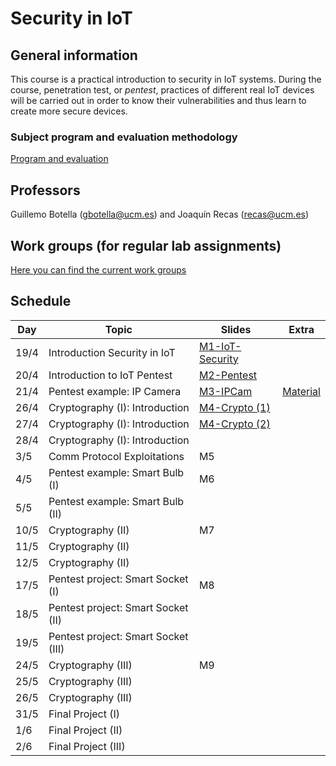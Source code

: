 # Security in IoT

## General information

This course is a practical introduction to security in IoT systems. During the course, penetration test, or *pentest*, practices of different real IoT devices will be carried out in order to know their vulnerabilities and thus learn to create more secure devices.

### Subject program and evaluation methodology

[Program and evaluation](slides/Presentation.pdf)

## Professors

Guillemo Botella (gbotella@ucm.es) and Joaquín Recas (recas@ucm.es)

## Work groups (for regular lab assignments)

[Here you can find the current work groups](groups.md)

## Schedule

| Day  | Topic                               | Slides                                        | Extra                     |
| ---- | ----------------------------------- | --------------------------------------------- | ------------------------- |
| 19/4 | Introduction Security in IoT        | [M1-IoT-Security](slides/M1-IoT-Security.pdf) |                           |
| 20/4 | Introduction to IoT Pentest         | [M2-Pentest](slides/M2-Pentest.pdf)           |                           |
| 21/4 | Pentest example: IP Camera          | [M3-IPCam](slides/M3-IpCam.pdf)               | [Material](./P1/index.md) |
| 26/4 | Cryptography (I): Introduction      | [M4-Crypto (1)](slides/M4-Crypto_1.pdf)       |                           |
| 27/4 | Cryptography (I): Introduction      | [M4-Crypto (2)](slides/M4-Crypto_2.pdf)       |                           |
| 28/4 | Cryptography (I): Introduction      |                                               |                           |
| 3/5  | Comm Protocol Exploitations         | M5                                            |                           |
| 4/5  | Pentest example: Smart Bulb (I)     | M6                                            |                           |
| 5/5  | Pentest example: Smart Bulb (II)    |                                               |                           |
| 10/5 | Cryptography (II)                   | M7                                            |                           |
| 11/5 | Cryptography (II)                   |                                               |                           |
| 12/5 | Cryptography (II)                   |                                               |                           |
| 17/5 | Pentest project: Smart Socket (I)   | M8                                            |                           |
| 18/5 | Pentest project: Smart Socket (II)  |                                               |                           |
| 19/5 | Pentest project: Smart Socket (III) |                                               |                           |
| 24/5 | Cryptography (III)                  | M9                                            |                           |
| 25/5 | Cryptography (III)                  |                                               |                           |
| 26/5 | Cryptography (III)                  |                                               |                           |
| 31/5 | Final Project (I)                   |                                               |                           |
| 1/6  | Final Project (II)                  |                                               |                           |
| 2/6  | Final Project (III)                 |                                               |                           |
